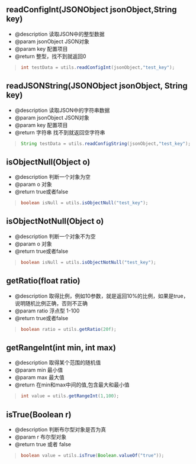 ## readConfigInt(JSONObject jsonObject,String key)
* @description 读取JSON中的整型数据
* @param jsonObject JSON对象
* @param key  配置项目
* @return 整型，找不到就返回0

> ```java
> int testData = utils.readConfigInt(jsonObject,"test_key");
> ```

## readJSONString(JSONObject jsonObject, String key)
* @description 读取JSON中的字符串数据
* @param jsonObject JSON对象
* @param key        配置项目
* @return 字符串 找不到就返回空字符串

> ```java
> String testData = utils.readConfigString(jsonObject,"test_key");
> ```



## isObjectNull(Object o)
* @description 判断一个对象为空
* @param o 对象
* @return true或者false

> ```java
> boolean isNull = utils.isObjectNull("test_key");
> ```




## isObjectNotNull(Object o)
* @description 判断一个对象不为空
* @param o 对象
* @return true或者false

> ```java
> boolean isNull = utils.isObjectNotNull("test_key");
> ```




## getRatio(float ratio)
* @description 取得比例，例如10参数，就是返回10%的比例，如果是true，说明随机比例正确，否则不正确
* @param ratio 浮点型 1-100
* @return true或者false

> ```java
> boolean ratio = utils.getRatio(20f);
> ```



## getRangeInt(int min, int max)
* @description 取得某个范围的随机值
* @param min 最小值
* @param max 最大值
* @return 在min和max中间的值,包含最大和最小值

> ```java
> int value = utils.getRangeInt(1,100);
> ```


## isTrue(Boolean r)
* @description 判断布尔型对象是否为真
* @param r 布尔型对象
* @return true 或者 false

> ```java
> boolean value = utils.isTrue(Boolean.valueOf("true"));
> ```